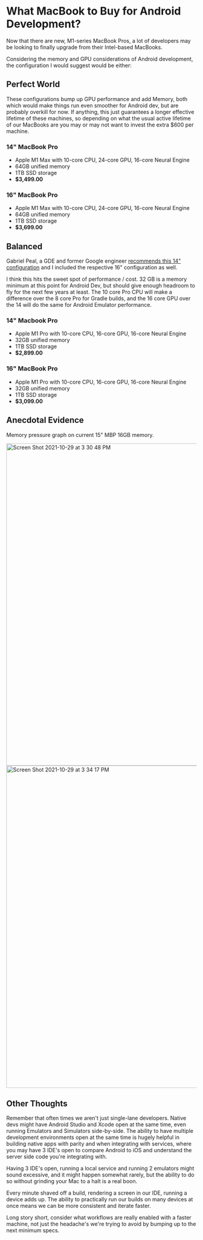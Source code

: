 # What MacBook to Buy for Android Development?
Now that there are new, M1-series MacBook Pros, a lot of developers may be looking to finally upgrade from their Intel-based MacBooks.

Considering the memory and GPU considerations of Android development, the configuration I would suggest would be either:

## Perfect World
These configurations bump up GPU performance and add Memory, both which would make things run even smoother for Android dev, but are probably overkill for now. If anything, this just guarantees a longer effective lifetime of these machines, so depending on what the usual active lifetime of our MacBooks are you may or may not want to invest the extra $600 per machine.

### 14" MacBook Pro
* Apple M1 Max with 10-core CPU, 24-core GPU, 16-core Neural Engine
* 64GB unified memory
* 1TB SSD storage
* **$3,499.00**

### 16" MacBook Pro
* Apple M1 Max with 10-core CPU, 24-core GPU, 16-core Neural Engine
* 64GB unified memory
* 1TB SSD storage
* **$3,699.00**

## Balanced
Gabriel Peal, a GDE and former Google engineer [recommends this 14" configuration](https://gpeal.medium.com/the-m1-pro-for-android-engineers-a144093aa1ec) and I included the respective 16" configuration as well.

I think this hits the sweet spot of performance / cost. 32 GB is a memory minimum at this point for Android Dev, but should give enough headroom to fly for the next few years at least. The 10 core Pro CPU will make a difference over the 8 core Pro for Gradle builds, and the 16 core GPU over the 14 will do the same for Android Emulator performance.

### 14" Macbook Pro
* Apple M1 Pro with 10-core CPU, 16-core GPU, 16-core Neural Engine
* 32GB unified memory
* 1TB SSD storage
* **$2,899.00**

### 16" MacBook Pro
* Apple M1 Pro with 10-core CPU, 16-core GPU, 16-core Neural Engine
* 32GB unified memory
* 1TB SSD storage
* **$3,099.00**

## Anecdotal Evidence
Memory pressure graph on current 15" MBP 16GB memory.

<img width="852" alt="Screen Shot 2021-10-29 at 3 30 48 PM" src="https://user-images.githubusercontent.com/88003213/139491817-2aadfef7-208a-48c4-b2fa-691a7804e038.png">
<img width="852" alt="Screen Shot 2021-10-29 at 3 34 17 PM" src="https://user-images.githubusercontent.com/88003213/139492206-8a4c42dc-e103-4fb3-bf92-9e84748c49b5.png">

## Other Thoughts

Remember that often times we aren't just single-lane developers. Native devs might have Android Studio and Xcode open at the same time, even running Emulators and Simulators side-by-side. The ability to have multiple development environments open at the same time is hugely helpful in building native apps with parity and when integrating with services, where you may have 3 IDE's open to compare Android to iOS and understand the server side code you're integrating with.

Having 3 IDE's open, running a local service and running 2 emulators might sound excessive, and it might happen somewhat rarely, but the ability to do so without grinding your Mac to a halt is a real boon.

Every minute shaved off a build, rendering a screen in our IDE, running a device adds up. The ability to practically run our builds on many devices at once means we can be more consistent and iterate faster.

Long story short, consider what workflows are really enabled with a faster machine, not just the headache's we're trying to avoid by bumping up to the next minimum specs.
